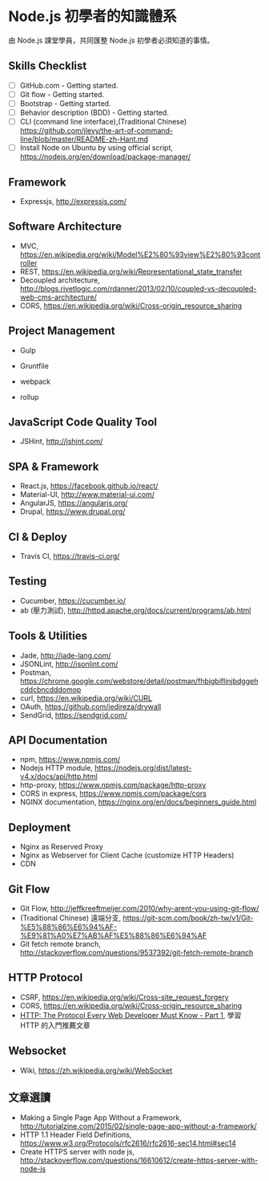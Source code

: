 # Node.js 初學者的知識體系

由 Node.js 課堂學員，共同匯整 Node.js 初學者必須知道的事情。

## Skills Checklist

- [ ] GitHub.com - Getting started.
- [ ] Git flow - Getting started.
- [ ] Bootstrap - Getting started.
- [ ] Behavior description (BDD) - Getting started.
- [ ] CLI (command line interface),(Traditional Chinese) https://github.com/jlevy/the-art-of-command-line/blob/master/README-zh-Hant.md
- [ ] Install Node on Ubuntu by using official script, https://nodejs.org/en/download/package-manager/

## Framework

* Expressjs, http://expressjs.com/

## Software Architecture

* MVC, https://en.wikipedia.org/wiki/Model%E2%80%93view%E2%80%93controller
* REST, https://en.wikipedia.org/wiki/Representational_state_transfer
* Decoupled architecture, http://blogs.rivetlogic.com/rdanner/2013/02/10/coupled-vs-decoupled-web-cms-architecture/
* CORS, https://en.wikipedia.org/wiki/Cross-origin_resource_sharing

## Project Management

* Gulp
* Gruntfile
* webpack

* rollup

## JavaScript Code Quality Tool
* JSHint, http://jshint.com/


## SPA & Framework

* React.js, https://facebook.github.io/react/
* Material-UI, http://www.material-ui.com/
* AngularJS, https://angularjs.org/
* Drupal, https://www.drupal.org/

## CI & Deploy

* Travis CI, https://travis-ci.org/

## Testing

* Cucumber, https://cucumber.io/
* ab (壓力測試), http://httpd.apache.org/docs/current/programs/ab.html

## Tools & Utilities

* Jade, http://jade-lang.com/
* JSONLint, http://jsonlint.com/
* Postman, https://chrome.google.com/webstore/detail/postman/fhbjgbiflinjbdggehcddcbncdddomop
* curl, https://en.wikipedia.org/wiki/CURL
* OAuth, https://github.com/jedireza/drywall
* SendGrid, https://sendgrid.com/

## API Documentation 

* npm, https://www.npmjs.com/
* Nodejs HTTP module, https://nodejs.org/dist/latest-v4.x/docs/api/http.html
* http-proxy, https://www.npmjs.com/package/http-proxy
* CORS in express, https://www.npmjs.com/package/cors
* NGINX documentation, https://nginx.org/en/docs/beginners_guide.html

## Deployment

* Nginx as Reserved Proxy
* Nginx as Webserver for Client Cache (customize HTTP Headers)
* CDN

## Git Flow

* Git Flow, http://jeffkreeftmeijer.com/2010/why-arent-you-using-git-flow/
* (Traditional Chinese) 遠端分支, https://git-scm.com/book/zh-tw/v1/Git-%E5%88%86%E6%94%AF-%E9%81%A0%E7%AB%AF%E5%88%86%E6%94%AF
* Git fetch remote branch, http://stackoverflow.com/questions/9537392/git-fetch-remote-branch

## HTTP Protocol

* CSRF, https://en.wikipedia.org/wiki/Cross-site_request_forgery
* CORS, https://en.wikipedia.org/wiki/Cross-origin_resource_sharing
* [HTTP: The Protocol Every Web Developer Must Know - Part 1](http://code.tutsplus.com/tutorials/http-the-protocol-every-web-developer-must-know-part-1--net-31177), 學習 HTTP 的入門推薦文章

## Websocket
* Wiki, https://zh.wikipedia.org/wiki/WebSocket

## 文章選讀

* Making a Single Page App Without a Framework, http://tutorialzine.com/2015/02/single-page-app-without-a-framework/
* HTTP 1.1 Header Field Definitions, https://www.w3.org/Protocols/rfc2616/rfc2616-sec14.html#sec14
* Create HTTPS server with node js, http://stackoverflow.com/questions/16610612/create-https-server-with-node-js
